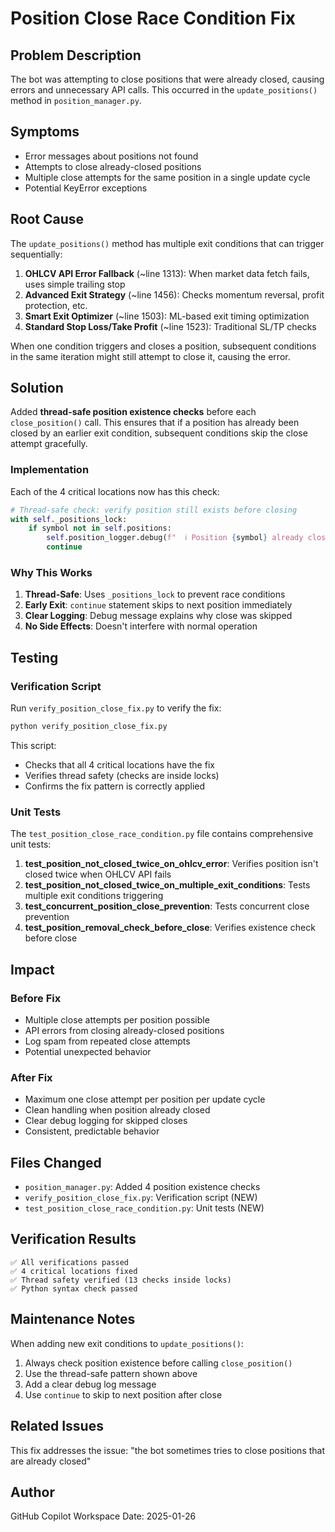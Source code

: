 # Position Close Race Condition Fix

## Problem Description

The bot was attempting to close positions that were already closed, causing errors and unnecessary API calls. This occurred in the `update_positions()` method in `position_manager.py`.

## Symptoms

- Error messages about positions not found
- Attempts to close already-closed positions
- Multiple close attempts for the same position in a single update cycle
- Potential KeyError exceptions

## Root Cause

The `update_positions()` method has multiple exit conditions that can trigger sequentially:

1. **OHLCV API Error Fallback** (~line 1313): When market data fetch fails, uses simple trailing stop
2. **Advanced Exit Strategy** (~line 1456): Checks momentum reversal, profit protection, etc.
3. **Smart Exit Optimizer** (~line 1503): ML-based exit timing optimization
4. **Standard Stop Loss/Take Profit** (~line 1523): Traditional SL/TP checks

When one condition triggers and closes a position, subsequent conditions in the same iteration might still attempt to close it, causing the error.

## Solution

Added **thread-safe position existence checks** before each `close_position()` call. This ensures that if a position has already been closed by an earlier exit condition, subsequent conditions skip the close attempt gracefully.

### Implementation

Each of the 4 critical locations now has this check:

```python
# Thread-safe check: verify position still exists before closing
with self._positions_lock:
    if symbol not in self.positions:
        self.position_logger.debug(f"  ℹ Position {symbol} already closed, skipping")
        continue
```

### Why This Works

1. **Thread-Safe**: Uses `_positions_lock` to prevent race conditions
2. **Early Exit**: `continue` statement skips to next position immediately
3. **Clear Logging**: Debug message explains why close was skipped
4. **No Side Effects**: Doesn't interfere with normal operation

## Testing

### Verification Script

Run `verify_position_close_fix.py` to verify the fix:

```bash
python verify_position_close_fix.py
```

This script:
- Checks that all 4 critical locations have the fix
- Verifies thread safety (checks are inside locks)
- Confirms the fix pattern is correctly applied

### Unit Tests

The `test_position_close_race_condition.py` file contains comprehensive unit tests:

1. **test_position_not_closed_twice_on_ohlcv_error**: Verifies position isn't closed twice when OHLCV API fails
2. **test_position_not_closed_twice_on_multiple_exit_conditions**: Tests multiple exit conditions triggering
3. **test_concurrent_position_close_prevention**: Tests concurrent close prevention
4. **test_position_removal_check_before_close**: Verifies existence check before close

## Impact

### Before Fix
- Multiple close attempts per position possible
- API errors from closing already-closed positions
- Log spam from repeated close attempts
- Potential unexpected behavior

### After Fix
- Maximum one close attempt per position per update cycle
- Clean handling when position already closed
- Clear debug logging for skipped closes
- Consistent, predictable behavior

## Files Changed

- `position_manager.py`: Added 4 position existence checks
- `verify_position_close_fix.py`: Verification script (NEW)
- `test_position_close_race_condition.py`: Unit tests (NEW)

## Verification Results

```
✅ All verifications passed
✅ 4 critical locations fixed
✅ Thread safety verified (13 checks inside locks)
✅ Python syntax check passed
```

## Maintenance Notes

When adding new exit conditions to `update_positions()`:

1. Always check position existence before calling `close_position()`
2. Use the thread-safe pattern shown above
3. Add a clear debug log message
4. Use `continue` to skip to next position after close

## Related Issues

This fix addresses the issue: "the bot sometimes tries to close positions that are already closed"

## Author

GitHub Copilot Workspace
Date: 2025-01-26
